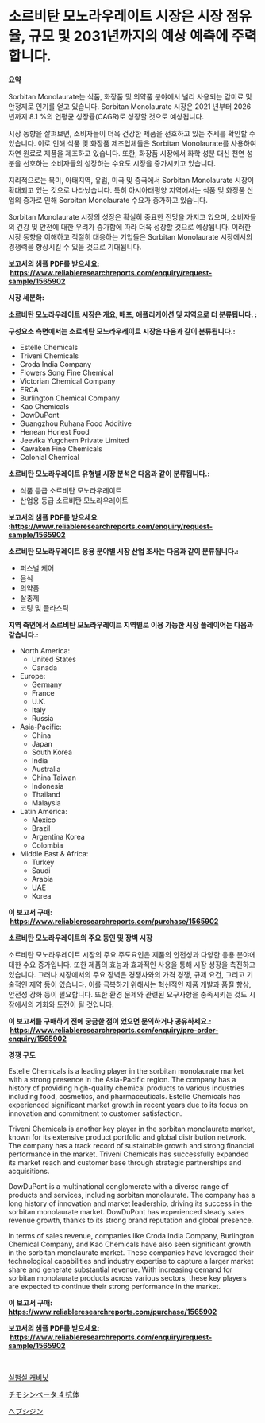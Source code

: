 <p><h1>소르비탄 모노라우레이트 시장은 시장 점유율, 규모 및 2031년까지의 예상 예측에 주력합니다.</h1></p><p><strong>요약</strong></p>
<p><p>Sorbitan Monolaurate는 식품, 화장품 및 의약품 분야에서 널리 사용되는 감미료 및 안정제로 인기를 얻고 있습니다. Sorbitan Monolaurate 시장은 2021 년부터 2026 년까지 8.1 %의 연평균 성장률(CAGR)로 성장할 것으로 예상됩니다.</p><p>시장 동향을 살펴보면, 소비자들이 더욱 건강한 제품을 선호하고 있는 추세를 확인할 수 있습니다. 이로 인해 식품 및 화장품 제조업체들은 Sorbitan Monolaurate를 사용하여 자연 원료로 제품을 제조하고 있습니다. 또한, 화장품 시장에서 화학 성분 대신 천연 성분을 선호하는 소비자들의 성장하는 수요도 시장을 증가시키고 있습니다.</p><p>지리적으로는 북미, 아태지역, 유럽, 미국 및 중국에서 Sorbitan Monolaurate 시장이 확대되고 있는 것으로 나타났습니다. 특히 아시아태평양 지역에서는 식품 및 화장품 산업의 증가로 인해 Sorbitan Monolaurate 수요가 증가하고 있습니다.</p><p>Sorbitan Monolaurate 시장의 성장은 확실히 중요한 전망을 가지고 있으며, 소비자들의 건강 및 안전에 대한 우려가 증가함에 따라 더욱 성장할 것으로 예상됩니다. 이러한 시장 동향을 이해하고 적절히 대응하는 기업들은 Sorbitan Monolaurate 시장에서의 경쟁력을 향상시킬 수 있을 것으로 기대됩니다.</p></p>
<p><strong>보고서의 샘플 PDF를 받으세요: &nbsp;<a href="https://www.reliableresearchreports.com/enquiry/request-sample/1565902">https://www.reliableresearchreports.com/enquiry/request-sample/1565902</a></strong></p>
<p><strong>시장 세분화:</strong></p>
<p><strong> 소르비탄 모노라우레이트 시장은 개요, 배포, 애플리케이션 및 지역으로 더 분류됩니다. :</strong></p>
<p><strong>구성요소 측면에서는 소르비탄 모노라우레이트 시장은 다음과 같이 분류됩니다.:</strong></p>
<p><ul><li>Estelle Chemicals</li><li>Triveni Chemicals</li><li>Croda India Company</li><li>Flowers Song Fine Chemical</li><li>Victorian Chemical Company</li><li>ERCA</li><li>Burlington Chemical Company</li><li>Kao Chemicals</li><li>DowDuPont</li><li>Guangzhou Ruhana Food Additive</li><li>Henean Honest Food</li><li>Jeevika Yugchem Private Limited</li><li>Kawaken Fine Chemicals</li><li>Colonial Chemical</li></ul></p>
<p><strong> 소르비탄 모노라우레이트 유형별 시장 분석은 다음과 같이 분류됩니다.:</strong></p>
<p><ul><li>식품 등급 소르비탄 모노라우레이트</li><li>산업용 등급 소르비탄 모노라우레이트</li></ul></p>
<p><strong>보고서의 샘플 PDF를 받으세요 :<a href="https://www.reliableresearchreports.com/enquiry/request-sample/1565902">https://www.reliableresearchreports.com/enquiry/request-sample/1565902</a></strong></p>
<p><strong> 소르비탄 모노라우레이트 응용 분야별 시장 산업 조사는 다음과 같이 분류됩니다.:</strong></p>
<p><ul><li>퍼스널 케어</li><li>음식</li><li>의약품</li><li>살충제</li><li>코팅 및 플라스틱</li></ul></p>
<p><strong>지역 측면에서 소르비탄 모노라우레이트 지역별로 이용 가능한 시장 플레이어는 다음과 같습니다.:</strong></p>
<p><ul>
    <li>
        North America:
        <ul>
            <li>United States</li>
            <li>Canada</li>
        </ul>
    </li>
    <li>
        Europe:
        <ul>
            <li>Germany</li>
            <li>France</li>
            <li>U.K.</li>
            <li>Italy</li>
            <li>Russia</li>
        </ul>
    </li>
    <li>
        Asia-Pacific:
        <ul>
            <li>China</li>
            <li>Japan</li>
            <li>South Korea</li>
            <li>India</li>
            <li>Australia</li>
            <li>China Taiwan</li>
            <li>Indonesia</li>
            <li>Thailand</li>
            <li>Malaysia</li>
        </ul>
    </li>
    <li>
        Latin America:
        <ul>
            <li>Mexico</li>
            <li>Brazil</li>
            <li>Argentina Korea</li>
            <li>Colombia</li>
        </ul>
    </li>
    <li>
        Middle East & Africa:
        <ul>
            <li>Turkey</li>
            <li>Saudi</li>
            <li>Arabia</li>
            <li>UAE</li>
            <li>Korea</li>
        </ul>
    </li>
    </ul></p>
<p><strong>이 보고서 구매: &nbsp;<a href="https://www.reliableresearchreports.com/purchase/1565902">https://www.reliableresearchreports.com/purchase/1565902</a></strong></p>
<p><strong>소르비탄 모노라우레이트의 주요 동인 및 장벽 시장</strong></p>
<p><p>소르비탄 모노라우레이트 시장의 주요 주도요인은 제품의 안전성과 다양한 응용 분야에 대한 수요 증가입니다. 또한 제품의 효능과 효과적인 사용을 통해 시장 성장을 촉진하고 있습니다. 그러나 시장에서의 주요 장벽은 경쟁사와의 가격 경쟁, 규제 요건, 그리고 기술적인 제약 등이 있습니다. 이를 극복하기 위해서는 혁신적인 제품 개발과 품질 향상, 안전성 강화 등이 필요합니다. 또한 환경 문제와 관련된 요구사항을 충족시키는 것도 시장에서의 기회와 도전이 될 것입니다.</p></p>
<p><strong>이 보고서를 구매하기 전에 궁금한 점이 있으면 문의하거나 공유하세요.: &nbsp;<a href="https://www.reliableresearchreports.com/enquiry/pre-order-enquiry/1565902">https://www.reliableresearchreports.com/enquiry/pre-order-enquiry/1565902</a></strong></p>
<p><strong>경쟁 구도</strong></p>
<p><p>Estelle Chemicals is a leading player in the sorbitan monolaurate market with a strong presence in the Asia-Pacific region. The company has a history of providing high-quality chemical products to various industries including food, cosmetics, and pharmaceuticals. Estelle Chemicals has experienced significant market growth in recent years due to its focus on innovation and commitment to customer satisfaction.</p><p>Triveni Chemicals is another key player in the sorbitan monolaurate market, known for its extensive product portfolio and global distribution network. The company has a track record of sustainable growth and strong financial performance in the market. Triveni Chemicals has successfully expanded its market reach and customer base through strategic partnerships and acquisitions.</p><p>DowDuPont is a multinational conglomerate with a diverse range of products and services, including sorbitan monolaurate. The company has a long history of innovation and market leadership, driving its success in the sorbitan monolaurate market. DowDuPont has experienced steady sales revenue growth, thanks to its strong brand reputation and global presence.</p><p>In terms of sales revenue, companies like Croda India Company, Burlington Chemical Company, and Kao Chemicals have also seen significant growth in the sorbitan monolaurate market. These companies have leveraged their technological capabilities and industry expertise to capture a larger market share and generate substantial revenue. With increasing demand for sorbitan monolaurate products across various sectors, these key players are expected to continue their strong performance in the market.</p></p>
<p><strong>이 보고서 구매: &nbsp; <a href="https://www.reliableresearchreports.com/purchase/1565902">https://www.reliableresearchreports.com/purchase/1565902</a></strong></p>
<p><strong>보고서의 샘플 PDF를 받으세요: &nbsp;<a href="https://www.reliableresearchreports.com/enquiry/request-sample/1565902">https://www.reliableresearchreports.com/enquiry/request-sample/1565902</a></strong><strong></strong></p>
<p>&nbsp;</p>
<p><p><a href="https://medium.com/@kellyclarkson42/%EC%97%B0%EA%B5%AC%EC%8B%A4-%EC%BA%90%EB%B9%84%EB%8B%9B-%EC%8B%9C%EC%9E%A5-2031%EB%85%84%EA%B9%8C%EC%A7%80%EC%9D%98-%ED%8A%B8%EB%A0%8C%EB%93%9C-%EC%98%88%EC%B8%A1-%EB%B0%8F-%EA%B2%BD%EC%9F%81-%EB%B6%84%EC%84%9D-0d489536bfb9">실험실 캐비닛</a></p><p><a href="https://medium.com/@jordanilliamson678678/%E3%83%81%E3%83%A2%E3%82%B7%E3%83%B3%E3%83%99%E3%83%BC%E3%82%BF4%E6%8A%97%E4%BD%93%E5%B8%82%E5%A0%B4%E3%83%A1%E3%83%88%E3%83%AA%E3%83%83%E3%82%AF%E3%82%B9%E3%81%AE%E8%A7%A3%E8%AA%AD-%E5%B8%82%E5%A0%B4%E3%82%B7%E3%82%A7%E3%82%A2-%E3%83%88%E3%83%AC%E3%83%B3%E3%83%89-%E6%88%90%E9%95%B7%E3%83%91%E3%82%BF%E3%83%BC%E3%83%B3-0a5ad188b3dd">チモシンベータ 4 抗体</a></p><p><a href="https://github.com/Sophiaard2003/Market-Research-Report-List-1/blob/main/88642896247.md">ヘプシジン</a></p></p>